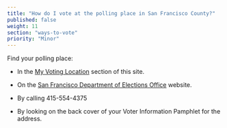 ```yaml
---
title: "How do I vote at the polling place in San Francisco County?"
published: false
weight: 11
section: "ways-to-vote"
priority: "Minor"
---
```


Find your polling place:  

- In the [My Voting Location](#section-my-polling-place) section of this site.  

- On the [San Francisco Department of Elections Office](http://sfelections.org/tools/pollsite/) website.  

- By calling 415-554-4375  

- By looking on the back cover of your Voter Information Pamphlet for the address.  
